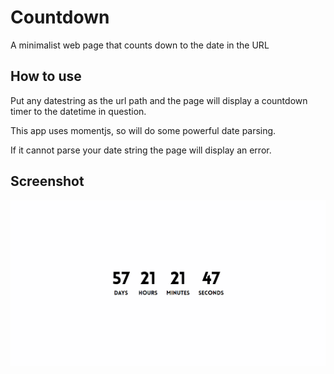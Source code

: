 # Countdown
A minimalist web page that counts down to the date in the URL

## How to use
Put any datestring as the url path and the page will display a countdown timer to the datetime in question.

This app uses momentjs, so will do some powerful date parsing. 

If it cannot parse your date string the page will display an error.

## Screenshot

![57 days 21 hours 21 minutes 47 seconds](screenshots/screenshot.png)